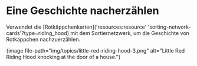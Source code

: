 # Eine Geschichte nacherzählen

Verwendet die [Rotkäppchenkarten]('resources:resource' 'sorting-network-cards'?type=riding_hood) mit dem Sortiernetzwerk, um die Geschichte von Rotkäppchen nachzuerzählen.

{image file-path="img/topics/little-red-riding-hood-3.png" alt="Little Red Riding Hood knocking at the door of a house."}
